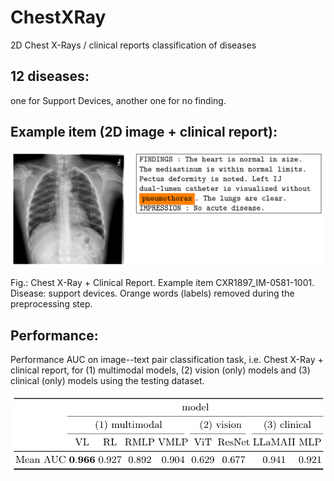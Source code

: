 # ChestXRay
2D Chest X-Rays / clinical reports
classification of diseases

## 12 diseases:

one for Support Devices,
another one for no finding.

## Example item (2D image + clinical report):

![img1](CXR1897_IM-0581-1001.png "Chest X-Ray")

Fig.: Chest X-Ray + Clinical Report. Example item CXR1897_IM-0581-1001. Disease: support devices. Orange words (labels) removed during the preprocessing step.

## Performance:

Performance AUC on image--text pair classification task, i.e. Chest X-Ray + clinical report, for (1) multimodal models, (2) vision (only) models and (3) clinical (only) models using the testing dataset.

![img2](tabular_ChestXRay.png "tabular ChestXRay")
